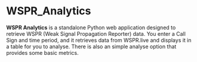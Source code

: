 # WSPR_Analytics
**WSPR Analytics** is a standalone Python web application designed to retrieve WSPR (Weak Signal Propagation Reporter) data. You enter a Call Sign and time period, and it retrieves data from WSPR.live and displays it in a table for you to analyse. There is also an simple analyse option that provides some basic metrics.
